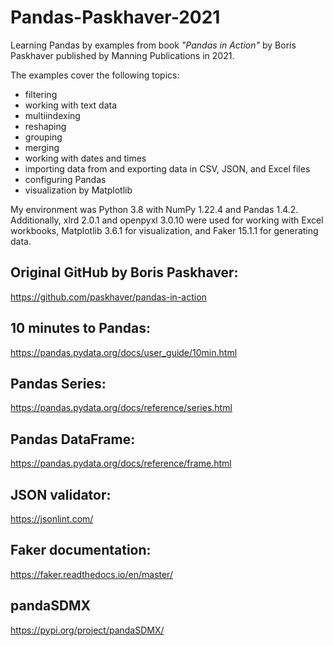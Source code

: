 # Pandas-Paskhaver-2021

Learning Pandas by examples from book *"Pandas in Action"* by Boris Paskhaver published by Manning Publications in 2021.

The examples cover the following topics:
- filtering
- working with text data
- multiindexing
- reshaping
- grouping
- merging
- working with dates and times
- importing data from and exporting data in CSV, JSON, and Excel files
- configuring Pandas
- visualization by Matplotlib

My environment was Python 3.8 with NumPy 1.22.4 and Pandas 1.4.2. Additionally, xlrd 2.0.1 and openpyxl 3.0.10 were used for working with Excel workbooks, Matplotlib 3.6.1 for visualization, and Faker 15.1.1 for generating data. 

## Original GitHub by Boris Paskhaver:
https://github.com/paskhaver/pandas-in-action

## 10 minutes to Pandas:
https://pandas.pydata.org/docs/user_guide/10min.html

## Pandas Series: 
https://pandas.pydata.org/docs/reference/series.html

## Pandas DataFrame:
https://pandas.pydata.org/docs/reference/frame.html

## JSON validator:
https://jsonlint.com/

## Faker documentation:
https://faker.readthedocs.io/en/master/

## pandaSDMX
https://pypi.org/project/pandaSDMX/
